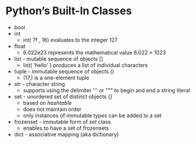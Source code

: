# Python’s Built-In Classes

* bool
* int
   - int( 7f , 16) evaluates to the integer 127
* float 
   - 6.022e23 represents the mathematical value 6.022 × 1023 
* list - mutable sequence of objects []
   - list( 'hello' ) produces a list of individual characters
* tuple - immutable sequence of objects ()
   - (17,) is a one-element tuple
* str - character string
   - supports using the delimiter ''' or """ to begin and end a string literal
* set - unordered set of distinct objects {}
   - based on _hashtable_
   - does not maintain order
   - only instances of immutable types can be added to a set
* frozenset - immutable form of _set_ class
   - enables to have a set of frozensets
* dict - associative mapping (aka dictionary)